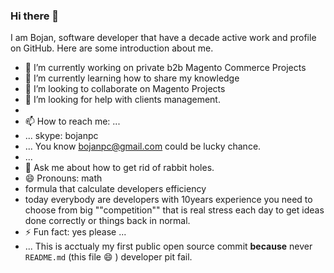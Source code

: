### Hi there 👋

I am Bojan, software developer that have a decade active work and profile on GitHub. 
Here are some introduction about me.

- 🔭 I’m currently working on private b2b Magento Commerce Projects 
- 🌱 I’m currently learning how to share my knowledge
- 👯 I’m looking to collaborate on Magento Projects 
- 🤔 I’m looking for help with clients management. 
- 
- 📫 How to reach me: ... 
- ... skype: bojanpc
- ... You know bojanpc@gmail.com could be lucky chance. 
- ...  
- 💬 Ask me about how to get rid of rabbit holes.
- 😄 Pronouns: math 
-   formula that calculate developers efficiency   
-   today everybody are developers with 10years experience 
    you need to choose from big ""competition"" that is real
    stress each day to get ideas done 
    correctly or things back in normal.
- ⚡ Fun fact: yes please ...
- ... This is acctualy my first public open source commit
**because** never `README.md` (this file 😄 ) developer pit fail.

